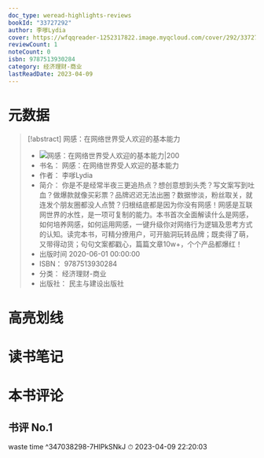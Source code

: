 ```yaml
---
doc_type: weread-highlights-reviews
bookId: "33727292"
author: 李嗲Lydia
cover: https://wfqqreader-1252317822.image.myqcloud.com/cover/292/33727292/t7_33727292.jpg
reviewCount: 1
noteCount: 0
isbn: 9787513930284
category: 经济理财-商业
lastReadDate: 2023-04-09
---
```

# 元数据
> [!abstract] 网感：在网络世界受人欢迎的基本能力
> - ![ 网感：在网络世界受人欢迎的基本能力|200](https://wfqqreader-1252317822.image.myqcloud.com/cover/292/33727292/t7_33727292.jpg)
> - 书名： 网感：在网络世界受人欢迎的基本能力
> - 作者： 李嗲Lydia
> - 简介： 你是不是经常半夜三更追热点？想创意想到头秃？写文案写到吐血？做爆款就像买彩票？品牌迟迟无法出圈？数据惨淡，粉丝取关，就连发个朋友圈都没人点赞？归根结底都是因为你没有网感！网感是互联网世界的水性，是一项可复制的能力。本书首次全面解读什么是网感，如何培养网感，如何运用网感，一键升级你对网络行为逻辑及思考方式的认知。读完本书，可精分撩用户，可开脑洞玩转品牌；既卖得了萌，又带得动货；句句文案都戳心，篇篇文章10w+，个个产品都爆红！
> - 出版时间 2020-06-01 00:00:00
> - ISBN： 9787513930284
> - 分类： 经济理财-商业
> - 出版社： 民主与建设出版社

# 高亮划线

# 读书笔记

# 本书评论

## 书评 No.1 
waste time ^347038298-7HlPkSNkJ
⏱ 2023-04-09 22:20:03
